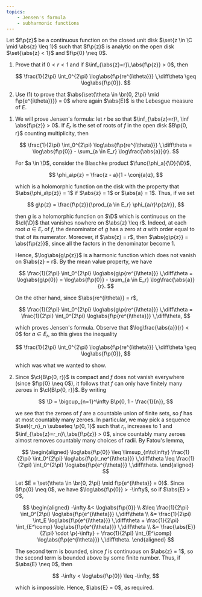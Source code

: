 ```yaml
---
topics:
    - Jensen's formula
    - subharmonic functions
---
```


<problem>

Let $f\p{z}$ be a continuous function on the closed unit disk $\set{z \in \C \mid \abs{z} \leq 1}$ such that $f\p{z}$ is analytic on the open disk $\set{\abs{z} < 1}$ and $f\p{0} \neq 0$.

1. Prove that if $0 < r < 1$ and if $\inf_{\abs{z}=r}\,\abs{f\p{z}} > 0$, then

    $$
    \frac{1}{2\pi} \int_0^{2\pi} \log\abs{f\p{re^{i\theta}}} \,\diff\theta \geq \log\abs{f\p{0}}.
    $$

2. Use (1) to prove that $\abs{\set{\theta \in \br{0, 2\pi} \mid f\p{e^{i\theta}}}} = 0$ where again $\abs{E}$ is the Lebesgue measure of $E$.

</problem>

<solution>

1. We will prove Jensen's formula: let $r$ be so that $\inf_{\abs{z}=r}\, \inf \abs{f\p{z}} > 0$. If $E_r$ is the set of roots of $f$ in the open disk $B\p{0, r}$ counting multiplicity, then

    $$
    \frac{1}{2\pi} \int_0^{2\pi} \log\abs{f\p{re^{i\theta}}} \,\diff\theta
        = \log\abs{f\p{0}} - \sum_{a \in E_r} \log\frac{\abs{a}}{r}.
    $$

    For $a \in \D$, consider the Blaschke product $\func{\phi_a}{\D}{\D}$,

    $$
    \phi_a\p{z} = \frac{z - a}{1 - \conj{a}z},
    $$

    which is a holomorphic function on the disk with the property that $\abs{\phi_a\p{z}} = 1$ if $\abs{z} = 1$ or $\abs{a} = 1$. Thus, if we set

    $$
    g\p{z} = \frac{f\p{z}}{\prod_{a \in E_r} \phi_{a/r}\p{z/r}},
    $$

    then $g$ is a holomorphic function on $\D$ which is continuous on the $\cl{\D}$ that vanishes nowhere on $\abs{z} \leq r$. Indeed, at each root $a \in E_r$ of $f$, the denominator of $g$ has a zero at $a$ with order equal to that of its numerator. Moreover, if $\abs{z} = r$, then $\abs{g\p{z}} = \abs{f\p{z}}$, since all the factors in the denominator become $1$.

    Hence, $\log\abs{g\p{z}}$ is a harmonic function which does not vanish on $\abs{z} = r$. By the mean value property, we have

    $$
    \frac{1}{2\pi} \int_0^{2\pi} \log\abs{g\p{re^{i\theta}}} \,\diff\theta
        = \log\abs{g\p{0}}
        = \log\abs{f\p{0}} - \sum_{a \in E_r} \log\frac{\abs{a}}{r}.
    $$

    On the other hand, since $\abs{re^{i\theta}} = r$,

    $$
    \frac{1}{2\pi} \int_0^{2\pi} \log\abs{g\p{re^{i\theta}}} \,\diff\theta
        = \frac{1}{2\pi} \int_0^{2\pi} \log\abs{f\p{re^{i\theta}}} \,\diff\theta,
    $$

    which proves Jensen's formula. Observe that $\log\frac{\abs{a}}{r} < 0$ for $a \in E_r$, so this gives the inequality

    $$
    \frac{1}{2\pi} \int_0^{2\pi} \log\abs{f\p{re^{i\theta}}} \,\diff\theta
        \geq \log\abs{f\p{0}},
    $$

    which was what we wanted to show.

2. Since $\cl{B\p{0, r}}$ is compact and $f$ does not vanish everywhere (since $f\p{0} \neq 0$), it follows that $f$ can only have finitely many zeroes in $\cl{B\p{0, r}}$. By writing

    $$
    \D = \bigcup_{n=1}^\infty B\p{0, 1 - \frac{1}{n}},
    $$

    we see that the zeroes of $f$ are a countable union of finite sets, so $f$ has at most countably many zeroes. In particular, we may pick a sequence $\set{r_n}_n \subseteq \p{0, 1}$ such that $r_n$ increases to $1$ and $\inf_{\abs{z}=r_n}\,\abs{f\p{z}} > 0$, since countably many zeroes almost removes countably many choices of radii. By Fatou's lemma,

    $$
    \begin{aligned}
       \log\abs{f\p{0}}
           \leq \limsup_{n\to\infty} \frac{1}{2\pi} \int_0^{2\pi} \log\abs{f\p{r_ne^{i\theta}}} \,\diff\theta
           \leq \frac{1}{2\pi} \int_0^{2\pi} \log\abs{f\p{e^{i\theta}}} \,\diff\theta.
    \end{aligned}
    $$

    Let $E = \set{\theta \in \br{0, 2\pi} \mid f\p{e^{i\theta}} = 0}$. Since $f\p{0} \neq 0$, we have $\log\abs{f\p{0}} > -\infty$, so if $\abs{E} > 0$,

    $$
    \begin{aligned}
       -\infty
           &< \log\abs{f\p{0}} \\
           &\leq \frac{1}{2\pi} \int_0^{2\pi} \log\abs{f\p{e^{i\theta}}} \,\diff\theta \\
           &= \frac{1}{2\pi} \int_E \log\abs{f\p{e^{i\theta}}} \,\diff\theta + \frac{1}{2\pi} \int_{E^\comp} \log\abs{f\p{e^{i\theta}}} \,\diff\theta \\
           &= \frac{\abs{E}}{2\pi} \cdot \p{-\infty} + \frac{1}{2\pi} \int_{E^\comp} \log\abs{f\p{e^{i\theta}}} \,\diff\theta.
    \end{aligned}
    $$

    The second term is bounded, since $f$ is continuous on $\abs{z} = 1$, so the second term is bounded above by some finite number. Thus, if $\abs{E} \neq 0$, then

    $$
    -\infty < \log\abs{f\p{0}} \leq -\infty,
    $$

    which is impossible. Hence, $\abs{E} = 0$, as required.

</solution>
